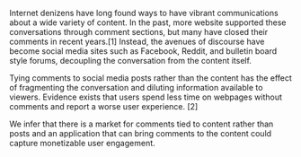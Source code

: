 
Internet denizens have long found ways to have vibrant communications about a wide variety of content. In the past, more website supported these conversations through comment sections, but many have closed their comments in recent years.[1] Instead, the avenues of discourse have become social media sites such as Facebook, Reddit, and bulletin board style forums, decoupling the conversation from the content itself.

Tying comments to social media posts rather than the content has the effect of fragmenting the conversation and diluting information available to viewers. Evidence exists that users spend less time on webpages without comments and report a worse user experience. [2] 

We infer that there is a market for comments tied to content rather than posts and an application that can bring comments to the content could capture monetizable user engagement.
